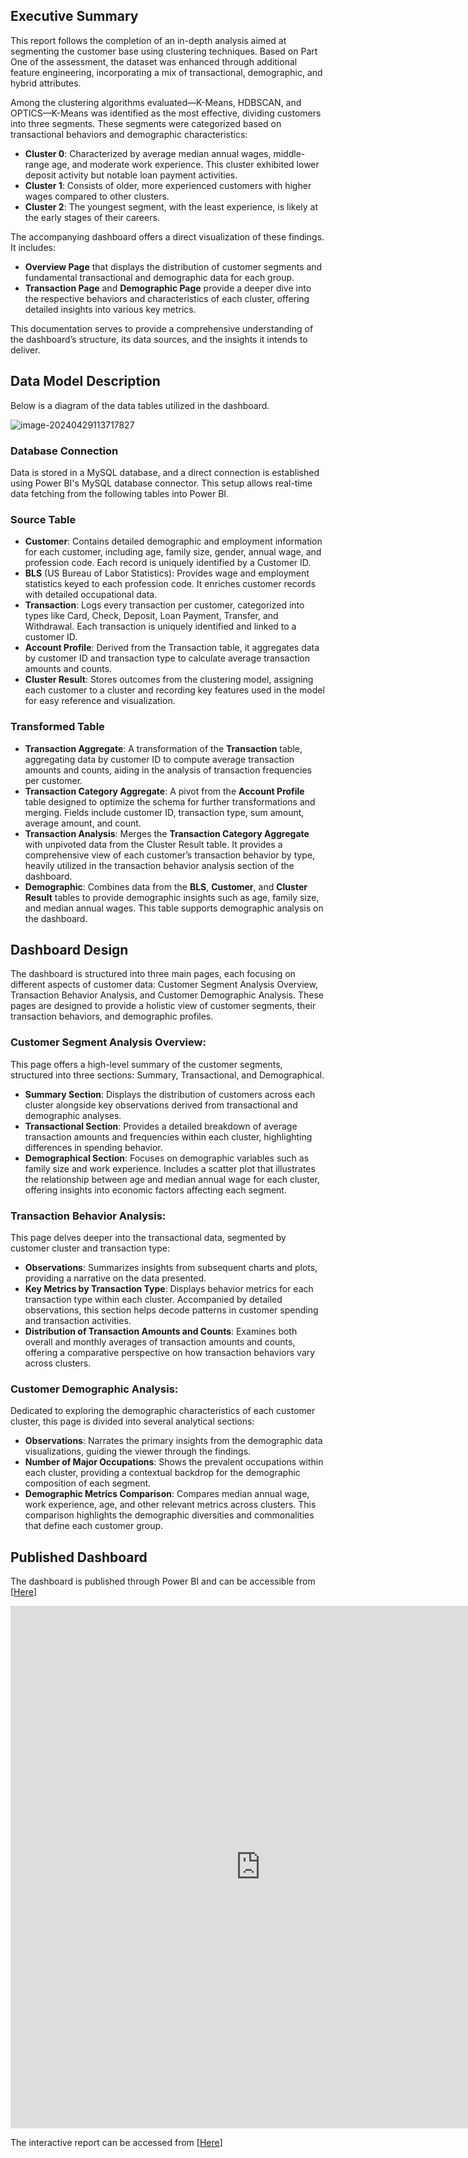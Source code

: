 ## Executive Summary

This report follows the completion of an in-depth analysis aimed at segmenting the customer base using clustering techniques. Based on Part One of the assessment, the dataset was enhanced through additional feature engineering, incorporating a mix of transactional, demographic, and hybrid attributes.

Among the clustering algorithms evaluated—K-Means, HDBSCAN, and OPTICS—K-Means was identified as the most effective, dividing customers into three segments. These segments were categorized based on transactional behaviors and demographic characteristics:

* **Cluster 0**: Characterized by average median annual wages, middle-range age, and moderate work experience. This cluster exhibited lower deposit activity but notable loan payment activities.
* **Cluster 1**: Consists of older, more experienced customers with higher wages compared to other clusters.
* **Cluster 2**: The youngest segment, with the least experience, is likely at the early stages of their careers.

The accompanying dashboard offers a direct visualization of these findings. It includes:

* **Overview Page** that displays the distribution of customer segments and fundamental transactional and demographic data for each group.
* **Transaction Page** and  **Demographic Page** provide a deeper dive into the respective behaviors and characteristics of each cluster, offering detailed insights into various key metrics.

This documentation serves to provide a comprehensive understanding of the dashboard’s structure, its data sources, and the insights it intends to deliver.

## Data Model Description

Below is a diagram of the data tables utilized in the dashboard.

![image-20240429113717827](E:\GitHub\Valley_Exercise\dashboard\diagram.png)

### Database Connection

Data is stored in a MySQL database, and a direct connection is established using Power BI's MySQL database connector. This setup allows real-time data fetching from the following tables into Power BI.

### Source Table

* **Customer**: Contains detailed demographic and employment information for each customer, including age, family size, gender, annual wage, and profession code. Each record is uniquely identified by a Customer ID.
* **BLS** (US Bureau of Labor Statistics): Provides wage and employment statistics keyed to each profession code. It enriches customer records with detailed occupational data.
* **Transaction**: Logs every transaction per customer, categorized into types like Card, Check, Deposit, Loan Payment, Transfer, and Withdrawal. Each transaction is uniquely identified and linked to a customer ID.
* **Account Profile**: Derived from the Transaction table, it aggregates data by customer ID and transaction type to calculate average transaction amounts and counts.
* **Cluster Result**: Stores outcomes from the clustering model, assigning each customer to a cluster and recording key features used in the model for easy reference and visualization.

### Transformed Table

* **Transaction Aggregate**: A transformation of the **Transaction** table, aggregating data by customer ID to compute average transaction amounts and counts, aiding in the analysis of transaction frequencies per customer.
* **Transaction Category Aggregate**: A pivot from the **Account Profile** table designed to optimize the schema for further transformations and merging. Fields include customer ID, transaction type, sum amount, average amount, and count.
* **Transaction Analysis**: Merges the **Transaction Category Aggregate** with unpivoted data from the Cluster Result table. It provides a comprehensive view of each customer’s transaction behavior by type, heavily utilized in the transaction behavior analysis section of the dashboard.
* **Demographic**: Combines data from the **BLS**, **Customer**, and **Cluster Result** tables to provide demographic insights such as age, family size, and median annual wages. This table supports demographic analysis on the dashboard.

## Dashboard Design

The dashboard is structured into three main pages, each focusing on different aspects of customer data: Customer Segment Analysis Overview, Transaction Behavior Analysis, and Customer Demographic Analysis. These pages are designed to provide a holistic view of customer segments, their transaction behaviors, and demographic profiles.

### Customer Segment Analysis Overview: 

This page offers a high-level summary of the customer segments, structured into three sections: Summary, Transactional, and Demographical.

* **Summary Section**: Displays the distribution of customers across each cluster alongside key observations derived from transactional and demographic analyses.
* **Transactional Section**: Provides a detailed breakdown of average transaction amounts and frequencies within each cluster, highlighting differences in spending behavior.
* **Demographical Section**: Focuses on demographic variables such as family size and work experience. Includes a scatter plot that illustrates the relationship between age and median annual wage for each cluster, offering insights into economic factors affecting each segment.

### Transaction Behavior Analysis: 

This page delves deeper into the transactional data, segmented by customer cluster and transaction type:

* **Observations**: Summarizes insights from subsequent charts and plots, providing a narrative on the data presented.
* **Key Metrics by Transaction Type**: Displays behavior metrics for each transaction type within each cluster. Accompanied by detailed observations, this section helps decode patterns in customer spending and transaction activities.
* **Distribution of Transaction Amounts and Counts**: Examines both overall and monthly averages of transaction amounts and counts, offering a comparative perspective on how transaction behaviors vary across clusters.

### Customer Demographic Analysis:

Dedicated to exploring the demographic characteristics of each customer cluster, this page is divided into several analytical sections:

* **Observations**: Narrates the primary insights from the demographic data visualizations, guiding the viewer through the findings.
* **Number of Major Occupations**: Shows the prevalent occupations within each cluster, providing a contextual backdrop for the demographic composition of each segment.
* **Demographic Metrics Comparison**: Compares median annual wage, work experience, age, and other relevant metrics across clusters. This comparison highlights the demographic diversities and commonalities that define each customer group.

## Published Dashboard

The dashboard is published through Power BI and can be accessible from [[Here](https://app.powerbi.com/view?r=eyJrIjoiZGM1YzY5MWQtZjZiNi00ZTczLWI3ZmQtMTVkMzEzOTgwMTA0IiwidCI6IjZmMGJiNzJmLTUzNzctNGRkZi05MzZhLWI2YzcyYmYyMWFlMiIsImMiOjF9&pageName=ReportSectionea5358dfeca2bbd23ac3)]

<iframe title="dashboard" width="800" height="836" src="https://app.powerbi.com/view?r=eyJrIjoiZGM1YzY5MWQtZjZiNi00ZTczLWI3ZmQtMTVkMzEzOTgwMTA0IiwidCI6IjZmMGJiNzJmLTUzNzctNGRkZi05MzZhLWI2YzcyYmYyMWFlMiIsImMiOjF9&pageName=ReportSectionea5358dfeca2bbd23ac3" frameborder="0" allowFullScreen="true"></iframe>

The interactive report can be accessed from [[Here](https://yichuang25.github.io/Valley_Exercise/)] 
